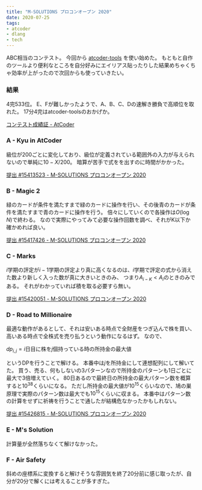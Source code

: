```yaml
---
title: "M-SOLUTIONS プロコンオープン 2020"
date: 2020-07-25
tags:
- atcoder
- dlang
- tech
---
```


ABC相当のコンテスト。
今回から
[atcoder-tools](https://github.com/kyuridenamida/atcoder-tools)
を使い始めた。
もともと自作のツールより便利なところを自分好みにエイリアス貼ったりした結果めちゃくちゃ効率が上がったので次回からも使っていきたい。

### 結果

4完533位。
E、Fが難しかったようで、A、B、C、Dの速解き勝負で高順位を取れた。
17分4完はatcoder-toolsのおかげか。

[コンテスト成績証 - AtCoder](https://atcoder.jp/users/kotet/history/share/m-solutions2020)

### A - Kyu in AtCoder

級位が200ごとに変化しており、級位が定義されている範囲外の入力が与えられないので単純に$10-X/200$。
暗算が苦手で式をを出すのに時間がかかった。

[提出 #15413523 - M-SOLUTIONS プロコンオープン 2020](https://atcoder.jp/contests/m-solutions2020/submissions/15413523)

### B - Magic 2

緑のカードが条件を満たすまで緑のカードに操作を行い、その後青のカードが条件を満たすまで青のカードに操作を行う。
倍々にしていくので各操作は$O(\log{N})$で終わる。
なので実際にやってみて必要な操作回数を調べ、それがK以下か確かめれば良い。

[提出 #15417426 - M-SOLUTIONS プロコンオープン 2020](https://atcoder.jp/contests/m-solutions2020/submissions/15417426)

### C - Marks

$i$学期の評定が$i-1$学期の評定より真に高くなるのは、$i$学期で評定の式から消えた数より新しく入った数が真に大きいときのみ、
つまり$A_{i-K} < A_i$のときのみである。
それがわかっていれば積を取る必要すら無い。

[提出 #15420051 - M-SOLUTIONS プロコンオープン 2020](https://atcoder.jp/contests/m-solutions2020/submissions/15420051)

### D - Road to Millionaire

最適な動作があるとして、それは安いある時点で全財産をつぎ込んで株を買い、高いある時点で全株式を売り払うという動作になるはず。
なので、

$dp_{i,j} = i$日目に株を$j$個持っている時の所持金の最大値

というDPを行うことで解ける。
本番中は$j$を所持金にして連想配列にして解いてた。
買う、売る、何もしないの3パターンなので所持金のパターンも1日ごとに最大で3倍増えていく。
80日あるので最終日の所持金の最大パターン数を概算すると$10^{38}$くらいになる。
ただし所持金の最大値が$10^{15}$くらいなので、鳩の巣原理で実際のパターン数は最大でも$10^{15}$くらいに収まる。
本番中はパターン数の計算をせずに祈祷を行うことで通したが結構危なかったかもしれない。

[提出 #15426815 - M-SOLUTIONS プロコンオープン 2020](https://atcoder.jp/contests/m-solutions2020/submissions/15426815)

### E - M's Solution

計算量が全然落ちなくて解けなかった。

### F - Air Safety

斜めの座標系に変換すると解けそうな雰囲気を終了20分前に感じ取ったが、自分が20分で解くには考えることが多すぎた。
